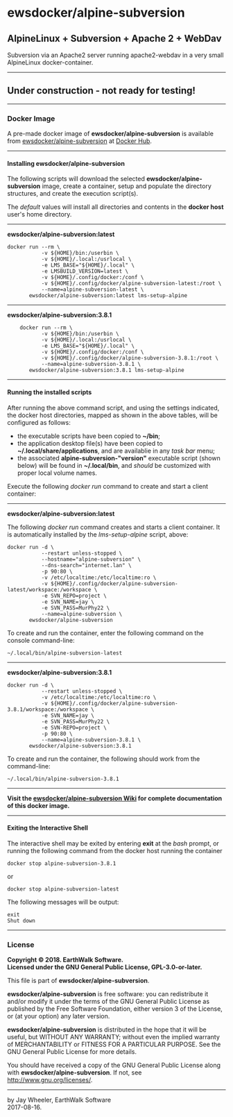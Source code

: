 # ewsdocker/alpine-subversion  
## AlpineLinux + Subversion + Apache 2 + WebDav  
Subversion via an Apache2 server running apache2-webdav in a very small AlpineLinux docker-container.  

____  
## Under construction - not ready for testing!  
____  
### Docker Image  
A pre-made docker image of **ewsdocker/alpine-subversion** is available from [ewsdocker/alpine-subversion](https://hub.docker.com/r/ewsdocker/alpine-subversion/) at [Docker Hub](https://hub.docker.com).  
______  
#### Installing ewsdocker/alpine-subversion  

The following scripts will download the selected **ewsdocker/alpine-subversion** image, create a container, setup and populate the directory structures, and create the execution script(s).  

The <i>default</i> values will install all directories and contents in the <b>docker host</b> user's home directory.  
____  
**ewsdocker/alpine-subversion:latest**
  
    docker run --rm \
               -v ${HOME}/bin:/userbin \
               -v ${HOME}/.local:/usrlocal \
               -e LMS_BASE="${HOME}/.local" \
               -e LMSBUILD_VERSION=latest \
               -v ${HOME}/.config/docker:/conf \
               -v ${HOME}/.config/docker/alpine-subversion-latest:/root \
               --name=alpine-subversion-latest \
           ewsdocker/alpine-subversion:latest lms-setup-alpine  

____  

**ewsdocker/alpine-subversion:3.8.1**
  
        docker run --rm \
               -v ${HOME}/bin:/userbin \
               -v ${HOME}/.local:/usrlocal \
               -e LMS_BASE="${HOME}/.local" \
               -v ${HOME}/.config/docker:/conf \
               -v ${HOME}/.config/docker/alpine-subversion-3.8.1:/root \
               --name=alpine-subversion-3.8.1 \
           ewsdocker/alpine-subversion:3.8.1 lms-setup-alpine  
____  

#### Running the installed scripts  

After running the above command script, and using the settings indicated, the docker host directories, mapped as shown in the above tables, will be configured as follows:

 - the executable scripts have been copied to **~/bin**;  
 - the application desktop file(s) have been copied to **~/.local/share/applications**, and are availablie in any _task bar_ menu;  
 - the associated **alpine-subversion-"version"** executable script (shown below) will be found in **~/.local/bin**, and _should_ be customized with proper local volume names.  

Execute the following _docker run_ command to create and start a client container:  
____  
**ewsdocker/alpine-subversion:latest**
  
The following _docker run_ command creates and starts a client container. It is automatically installed by the _lms-setup-alpine_ script, above:

    docker run -d \
               --restart unless-stopped \
               --hostname="alpine-subversion" \
               --dns-search="internet.lan" \
               -p 90:80 \
               -v /etc/localtime:/etc/localtime:ro \
               -v ${HOME}/.config/docker/alpine-subversion-latest/workspace:/workspace \
               -e SVN_REPO=project \
               -e SVN_NAME=jay \
               -e SVN_PASS=MurPhy22 \
               --name=alpine-subversion \
           ewsdocker/alpine-subversion 

To create and run the container, enter the following command on the console command-line:

    ~/.local/bin/alpine-subversion-latest  

____  
**ewsdocker/alpine-subversion:3.8.1**
  
    docker run -d \
               --restart unless-stopped \
               -v /etc/localtime:/etc/localtime:ro \
               -v ${HOME}/.config/docker/alpine-subversion-3.8.1/workspace:/workspace \
               -e SVN_NAME=jay \
               -e SVN_PASS=MurPhy22 \
               -e SVN-REPO=project \
               -p 90:80 \
               --name=alpine-subversion-3.8.1 \
           ewsdocker/alpine-subversion:3.8.1 


To create and run the container, the following should work from the command-line:

    ~/.local/bin/alpine-subversion-3.8.1  

____  
**Visit the [ewsdocker/alpine-subversion Wiki](https://github.com/ewsdocker/alpine-subversion/wiki/QuickStart) for complete documentation of this docker image.**  
____  
#### Exiting the Interactive Shell  

The interactive shell may be exited by entering **exit** at the _bash_ prompt, or running the following command from the docker host running the container  

    docker stop alpine-subversion-3.8.1   

or  

    docker stop alpine-subversion-latest  

The following messages will be output:  

    exit
    Shut down

____  
### License
**Copyright © 2018. EarthWalk Software.**  
**Licensed under the GNU General Public License, GPL-3.0-or-later.**  

This file is part of **ewsdocker/alpine-subversion**.  

**ewsdocker/alpine-subversion** is free software: you can redistribute 
it and/or modify it under the terms of the GNU General Public License 
as published by the Free Software Foundation, either version 3 of the 
License, or (at your option) any later version.  

**ewsdocker/alpine-subversion** is distributed in the hope that it will 
be useful, but WITHOUT ANY WARRANTY; without even the implied warranty 
of MERCHANTABILITY or FITNESS FOR A PARTICULAR PURPOSE.  See the
GNU General Public License for more details.  

You should have received a copy of the GNU General Public License
along with **ewsdocker/alpine-subversion**.  If not, see 
<http://www.gnu.org/licenses/>.  
____  
by Jay Wheeler, EarthWalk Software  
2017-08-16.  

